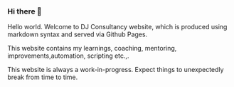 ### Hi there 👋

<!--
**Djconsultancy/DJconsultancy** is a ✨ _special_ ✨ repository because its `README.md` (this file) appears on your GitHub profile.

Here are some ideas to get you started:

 🔭 I’m currently working on building repository...
 🌱 I’m currently learning to present contents to whom in need...
👯 I’m looking to collaborate on building the content...
- 🤔 I’m looking for help with ...
- 💬 Ask me about ...
- 📫 How to reach me: ...
- 😄 Pronouns: ...
- ⚡ Fun fact: ...
-->
Hello world. Welcome to DJ Consultancy website, which is produced using markdown syntax and served via Github Pages. 

This website contains my learnings, coaching, mentoring, improvements,automation, scripting etc.,.

This website is always a work-in-progress. Expect things to unexpectedly break from time to time.
